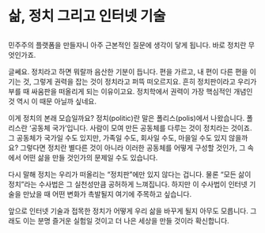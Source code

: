 
# 삶, 정치 그리고 인터넷 기술

## 

민주주의 플랫폼을 만들자니 아주 근본적인 질문에 생각이 닿게 됩니다. 바로 정치란 무엇인가죠.

글쎄요. 정치라고 하면 뭐랄까 음산한 기분이 듭니다. 편을 가르고, 내 편이 다른 편을 이기는 것, 그렇게 권력을 잡는 것이 정치라고 퍼뜩 떠오르지요. 흔히 정치판이라고 우리가 부를 때 싸움판을 떠올리게 되는 이유이고요. 정치학에서 권력이 가장 핵심적인 개념인 것 역시 이 때문 아닐까 싶네요.

이게 정치의 본래 모습일까요? 정치(politic)란 말은 폴리스(polis)에서 나왔습니다. 폴리스란 ‘공동체 국가’입니다. 사람이 모여 만든 공동체를 다루는 것이 정치라는 것이죠. 그 공동체가 국가일 수도 있지만, 가족일 수도, 회사일 수도, 마을일 수도 있지 않을까요? 그렇다면 정치란 별다른 것이 아니라 이러한 공동체를 어떻게 구성할 것인가, 그 속에서 어떤 삶을 만들 것인가의 문제일 수도 있습니다.

다시 말해 정치는 우리가 떠올리는 “정치판”에만 있지 않다는 겁니다. 물론 “모든 삶이 정치”라는 수사법은 그 실천성만큼 공허하게 느껴집니다. 하지만 이 수사법이 인터넷 기술을 만났을 때 어떤 변화가 촉발될지 여기에 주목하고 싶습니다.

앞으로 인터넷 기술과 접목한 정치가 어떻게 우리 삶을 바꾸게 될지 아무도 모릅니다. 그래도 이는 분명 즐거운 실험일 것이고 더 나은 세상을 만들 것이라 확신합니다.